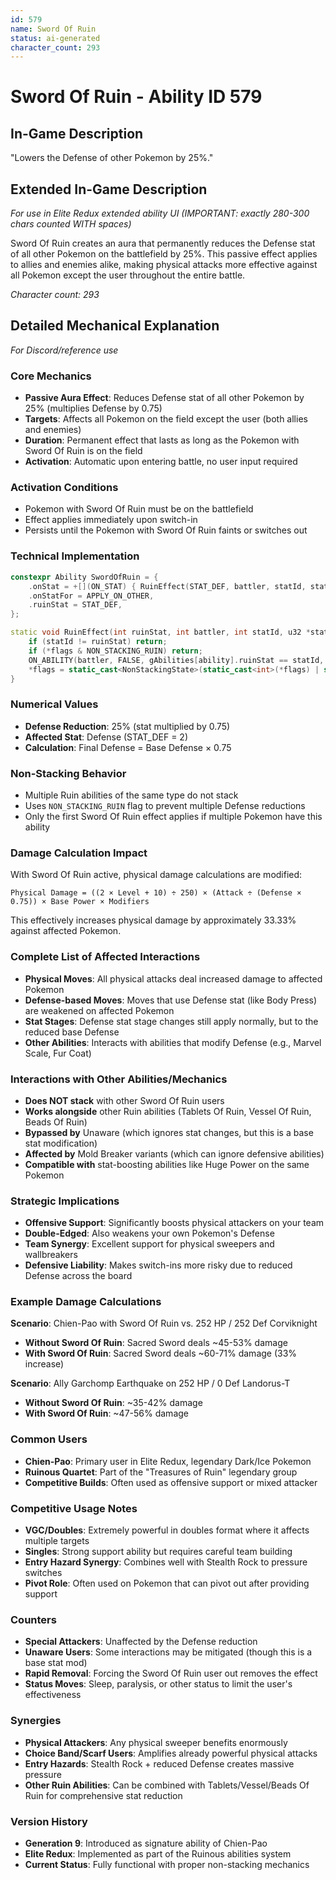 ```yaml
---
id: 579
name: Sword Of Ruin
status: ai-generated
character_count: 293
---
```


# Sword Of Ruin - Ability ID 579

## In-Game Description
"Lowers the Defense of other Pokemon by 25%."

## Extended In-Game Description
*For use in Elite Redux extended ability UI (IMPORTANT: exactly 280-300 chars counted WITH spaces)*

Sword Of Ruin creates an aura that permanently reduces the Defense stat of all other Pokemon on the battlefield by 25%. This passive effect applies to allies and enemies alike, making physical attacks more effective against all Pokemon except the user throughout the entire battle.

*Character count: 293*

## Detailed Mechanical Explanation
*For Discord/reference use*

### Core Mechanics
- **Passive Aura Effect**: Reduces Defense stat of all other Pokemon by 25% (multiplies Defense by 0.75)
- **Targets**: Affects all Pokemon on the field except the user (both allies and enemies)
- **Duration**: Permanent effect that lasts as long as the Pokemon with Sword Of Ruin is on the field
- **Activation**: Automatic upon entering battle, no user input required

### Activation Conditions
- Pokemon with Sword Of Ruin must be on the battlefield
- Effect applies immediately upon switch-in
- Persists until the Pokemon with Sword Of Ruin faints or switches out

### Technical Implementation
```cpp
constexpr Ability SwordOfRuin = {
    .onStat = +[](ON_STAT) { RuinEffect(STAT_DEF, battler, statId, stat, flags); },
    .onStatFor = APPLY_ON_OTHER,
    .ruinStat = STAT_DEF,
};

static void RuinEffect(int ruinStat, int battler, int statId, u32 *stat, NonStackingState *flags) {
    if (statId != ruinStat) return;
    if (*flags & NON_STACKING_RUIN) return;
    ON_ABILITY(battler, FALSE, gAbilities[ability].ruinStat == statId, return) *stat *= .75;
    *flags = static_cast<NonStackingState>(static_cast<int>(*flags) | static_cast<int>(NON_STACKING_RUIN));
}
```

### Numerical Values
- **Defense Reduction**: 25% (stat multiplied by 0.75)
- **Affected Stat**: Defense (STAT_DEF = 2)
- **Calculation**: Final Defense = Base Defense × 0.75

### Non-Stacking Behavior
- Multiple Ruin abilities of the same type do not stack
- Uses `NON_STACKING_RUIN` flag to prevent multiple Defense reductions
- Only the first Sword Of Ruin effect applies if multiple Pokemon have this ability

### Damage Calculation Impact
With Sword Of Ruin active, physical damage calculations are modified:
```
Physical Damage = ((2 × Level + 10) ÷ 250) × (Attack ÷ (Defense × 0.75)) × Base Power × Modifiers
```

This effectively increases physical damage by approximately 33.33% against affected Pokemon.

### Complete List of Affected Interactions
- **Physical Moves**: All physical attacks deal increased damage to affected Pokemon
- **Defense-based Moves**: Moves that use Defense stat (like Body Press) are weakened on affected Pokemon
- **Stat Stages**: Defense stat stage changes still apply normally, but to the reduced base Defense
- **Other Abilities**: Interacts with abilities that modify Defense (e.g., Marvel Scale, Fur Coat)

### Interactions with Other Abilities/Mechanics
- **Does NOT stack** with other Sword Of Ruin users
- **Works alongside** other Ruin abilities (Tablets Of Ruin, Vessel Of Ruin, Beads Of Ruin)
- **Bypassed by** Unaware (which ignores stat changes, but this is a base stat modification)
- **Affected by** Mold Breaker variants (which can ignore defensive abilities)
- **Compatible with** stat-boosting abilities like Huge Power on the same Pokemon

### Strategic Implications
- **Offensive Support**: Significantly boosts physical attackers on your team
- **Double-Edged**: Also weakens your own Pokemon's Defense
- **Team Synergy**: Excellent support for physical sweepers and wallbreakers
- **Defensive Liability**: Makes switch-ins more risky due to reduced Defense across the board

### Example Damage Calculations
**Scenario**: Chien-Pao with Sword Of Ruin vs. 252 HP / 252 Def Corviknight
- **Without Sword Of Ruin**: Sacred Sword deals ~45-53% damage
- **With Sword Of Ruin**: Sacred Sword deals ~60-71% damage (33% increase)

**Scenario**: Ally Garchomp Earthquake on 252 HP / 0 Def Landorus-T
- **Without Sword Of Ruin**: ~35-42% damage
- **With Sword Of Ruin**: ~47-56% damage

### Common Users
- **Chien-Pao**: Primary user in Elite Redux, legendary Dark/Ice Pokemon
- **Ruinous Quartet**: Part of the "Treasures of Ruin" legendary group
- **Competitive Builds**: Often used as offensive support or mixed attacker

### Competitive Usage Notes
- **VGC/Doubles**: Extremely powerful in doubles format where it affects multiple targets
- **Singles**: Strong support ability but requires careful team building
- **Entry Hazard Synergy**: Combines well with Stealth Rock to pressure switches
- **Pivot Role**: Often used on Pokemon that can pivot out after providing support

### Counters
- **Special Attackers**: Unaffected by the Defense reduction
- **Unaware Users**: Some interactions may be mitigated (though this is a base stat mod)
- **Rapid Removal**: Forcing the Sword Of Ruin user out removes the effect
- **Status Moves**: Sleep, paralysis, or other status to limit the user's effectiveness

### Synergies
- **Physical Attackers**: Any physical sweeper benefits enormously
- **Choice Band/Scarf Users**: Amplifies already powerful physical attacks
- **Entry Hazards**: Stealth Rock + reduced Defense creates massive pressure
- **Other Ruin Abilities**: Can be combined with Tablets/Vessel/Beads Of Ruin for comprehensive stat reduction

### Version History
- **Generation 9**: Introduced as signature ability of Chien-Pao
- **Elite Redux**: Implemented as part of the Ruinous abilities system
- **Current Status**: Fully functional with proper non-stacking mechanics